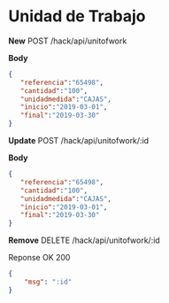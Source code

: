 

# Unidad de Trabajo

**New** POST /hack/api/unitofwork

**Body**
```json
{
   "referencia":"65498",
   "cantidad":"100",
   "unidadmedida":"CAJAS",
   "inicio":"2019-03-01",
   "final":"2019-03-30"
}
```

**Update** POST /hack/api/unitofwork/:id

**Body**
```json
{
   "referencia":"65498",
   "cantidad":"100",
   "unidadmedida":"CAJAS",
   "inicio":"2019-03-01",
   "final":"2019-03-30"
}
```

**Remove** DELETE /hack/api/unitofwork/:id

Reponse OK 200
```json
{
    "msg": ":id"
}
```